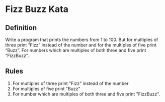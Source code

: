# Fizz Buzz Kata

## Definition

Write a program that prints the numbers from 1 to 100. But for multiples of three print “Fizz” instead of the number and for the multiples of five print “Buzz”. For numbers which are multiples of both three and five print “FizzBuzz”.

## Rules

1. For multiples of three print "Fizz" instead of the number
2. For multiples of five print "Buzz"
3. For number which are multiples of both three and five print "FizzBuzz".


